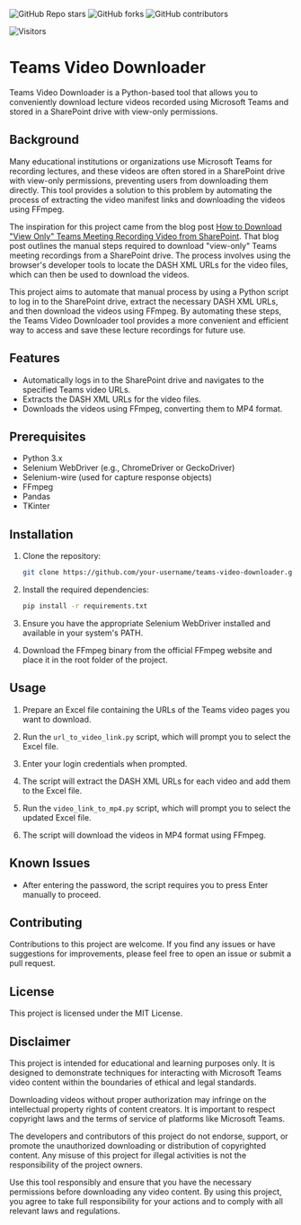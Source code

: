 ![GitHub Repo stars](https://img.shields.io/github/stars/AnWongDrew/teams_video_downloader)
![GitHub forks](https://img.shields.io/github/forks/AnWongDrew/teams_video_downloader)
![GitHub contributors](https://img.shields.io/github/contributors/AnWongDrew/teams_video_downloader)

![Visitors](https://api.visitorbadge.io/api/visitors?path=AnWongDrew%2Fteams_video_downloader&countColor=%23263759)


# Teams Video Downloader

Teams Video Downloader is a Python-based tool that allows you to conveniently download lecture videos recorded using Microsoft Teams and stored in a SharePoint drive with view-only permissions.

## Background

Many educational institutions or organizations use Microsoft Teams for recording lectures, and these videos are often stored in a SharePoint drive with view-only permissions, preventing users from downloading them directly. This tool provides a solution to this problem by automating the process of extracting the video manifest links and downloading the videos using FFmpeg.

The inspiration for this project came from the blog post [How to Download "View Only" Teams Meeting Recording Video from SharePoint](https://www.lisenet.com/2022/how-to-download-view-only-teams-meeting-recording-video-from-sharepoint/). That blog post outlines the manual steps required to download "view-only" Teams meeting recordings from a SharePoint drive. The process involves using the browser's developer tools to locate the DASH XML URLs for the video files, which can then be used to download the videos. 

This project aims to automate that manual process by using a Python script to log in to the SharePoint drive, extract the necessary DASH XML URLs, and then download the videos using FFmpeg. By automating these steps, the Teams Video Downloader tool provides a more convenient and efficient way to access and save these lecture recordings for future use.

## Features

- Automatically logs in to the SharePoint drive and navigates to the specified Teams video URLs.
- Extracts the DASH XML URLs for the video files.
- Downloads the videos using FFmpeg, converting them to MP4 format.

## Prerequisites

- Python 3.x
- Selenium WebDriver (e.g., ChromeDriver or GeckoDriver)
- Selenium-wire (used for capture response objects)
- FFmpeg
- Pandas
- TKinter

## Installation

1. Clone the repository:
    ```bash
    git clone https://github.com/your-username/teams-video-downloader.git
    ```

2. Install the required dependencies:
    ```bash
    pip install -r requirements.txt
    ```

3. Ensure you have the appropriate Selenium WebDriver installed and available in your system's PATH.

4. Download the FFmpeg binary from the official FFmpeg website and place it in the root folder of the project.

## Usage

1. Prepare an Excel file containing the URLs of the Teams video pages you want to download.

2. Run the `url_to_video_link.py` script, which will prompt you to select the Excel file.

3. Enter your login credentials when prompted.

4. The script will extract the DASH XML URLs for each video and add them to the Excel file.

5. Run the `video_link_to_mp4.py` script, which will prompt you to select the updated Excel file.

6. The script will download the videos in MP4 format using FFmpeg.

## Known Issues

- After entering the password, the script requires you to press Enter manually to proceed.

## Contributing

Contributions to this project are welcome. If you find any issues or have suggestions for improvements, please feel free to open an issue or submit a pull request.

## License

This project is licensed under the MIT License.

## Disclaimer

This project is intended for educational and learning purposes only. It is designed to demonstrate techniques for interacting with Microsoft Teams video content within the boundaries of ethical and legal standards. 

Downloading videos without proper authorization may infringe on the intellectual property rights of content creators. It is important to respect copyright laws and the terms of service of platforms like Microsoft Teams.

The developers and contributors of this project do not endorse, support, or promote the unauthorized downloading or distribution of copyrighted content. Any misuse of this project for illegal activities is not the responsibility of the project owners.

Use this tool responsibly and ensure that you have the necessary permissions before downloading any video content. By using this project, you agree to take full responsibility for your actions and to comply with all relevant laws and regulations.
